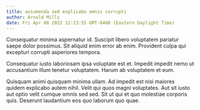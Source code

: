 ```yaml
---
title: assumenda sed explicabo omnis corrupti
author: Arnold Mills
date: Fri Apr 08 2022 12:23:55 GMT-0400 (Eastern Daylight Time)
---
```

Consequatur minima aspernatur id. Suscipit libero voluptatem pariatur saepe dolor possimus. Sit aliquid enim error ab enim. Provident culpa qui excepturi corrupti asperiores tempora.

 Consequatur iusto laboriosam ipsa voluptate est et. Impedit impedit nemo ut accusantium illum tenetur voluptatem. Harum ab voluptatem et eum.

 Quisquam animi quisquam minima ullam. Ad impedit est nisi maiores quidem explicabo autem nihil. Velit qui quos magni voluptates. Aut sit iusto aut optio velit cumque omnis sed sed. Sit ut qui et quo molestiae corporis quis. Deserunt laudantium eos quo laborum quo quae.